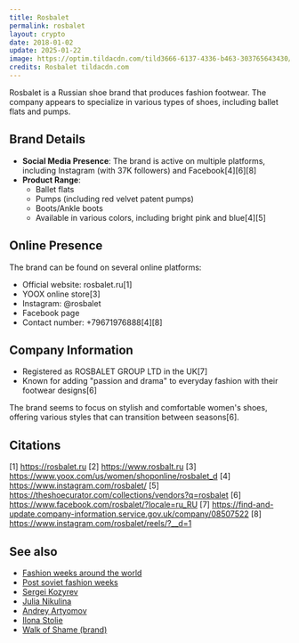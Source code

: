 ```yaml
---
title: Rosbalet
permalink: rosbalet
layout: crypto
date: 2018-01-02
update: 2025-01-22
image: https://optim.tildacdn.com/tild3666-6137-4336-b463-303765643430/-/resize/660x/-/format/webp/image.png
credits: Rosbalet tildacdn.com
---
```


Rosbalet is a Russian shoe brand that produces fashion footwear. The company appears to specialize in various types of shoes, including ballet flats and pumps.

## Brand Details
- **Social Media Presence**: The brand is active on multiple platforms, including Instagram (with 37K followers) and Facebook[4][6][8]
- **Product Range**:
  - Ballet flats
  - Pumps (including red velvet patent pumps)
  - Boots/Ankle boots
  - Available in various colors, including bright pink and blue[4][5]

## Online Presence
The brand can be found on several online platforms:
- Official website: rosbalet.ru[1]
- YOOX online store[3]
- Instagram: @rosbalet
- Facebook page
- Contact number: +79671976888[4][8]

## Company Information
- Registered as ROSBALET GROUP LTD in the UK[7]
- Known for adding "passion and drama" to everyday fashion with their footwear designs[6]

The brand seems to focus on stylish and comfortable women's shoes, offering various styles that can transition between seasons[6].

## Citations

[1] https://rosbalet.ru
[2] https://www.rosbalt.ru
[3] https://www.yoox.com/us/women/shoponline/rosbalet_d
[4] https://www.instagram.com/rosbalet/
[5] https://theshoecurator.com/collections/vendors?q=rosbalet
[6] https://www.facebook.com/rosbalet/?locale=ru_RU
[7] https://find-and-update.company-information.service.gov.uk/company/08507522
[8] https://www.instagram.com/rosbalet/reels/?__d=1

## See also

+ [Fashion weeks around the world](fashion-weeks-around-the-world)
+ [Post soviet fashion weeks](post-soviet-fashion-weeks)
+ [Sergei Kozyrev](kozyrev-sergei)
+ [Julia Nikulina](nikulina-julia)
+ [Andrey Artyomov](artyomov-andrey)
+ [Ilona Stolie](Stolie-Ilona)
+ [Walk of Shame (brand)](walk-of-shame-brand)
